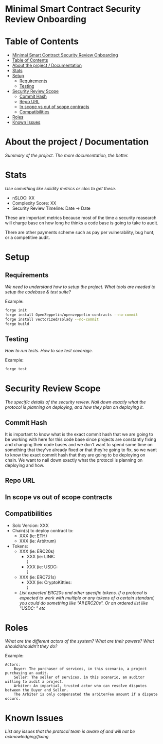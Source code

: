 # Minimal Smart Contract Security Review Onboarding

# Table of Contents

- [Minimal Smart Contract Security Review Onboarding](#minimal-smart-contract-security-review-onboarding)
- [Table of Contents](#table-of-contents)
- [About the project / Documentation](#about-the-project--documentation)
- [Stats](#stats)
- [Setup](#setup)
  - [Requirements](#requirements)
  - [Testing](#testing)
- [Security Review Scope](#security-review-scope)
  - [Commit Hash](#commit-hash)
  - [Repo URL](#repo-url)
  - [In scope vs out of scope contracts](#in-scope-vs-out-of-scope-contracts)
  - [Compatibilities](#compatibilities)
- [Roles](#roles)
- [Known Issues](#known-issues)

# About the project / Documentation

*Summary of the project. The more documentation, the better.*

# Stats

*Use something like solidity metrics or cloc to get these.*

- nSLOC: XX
- Complexity Score: XX
- Security Review Timeline: Date -> Date

These are important metrics because most of the time a security reasearch will charge base on how long he thinks a code base is going to take to audit.

There are other payments scheme such as pay per vulnerability, bug hunt, or a competitive audit.

# Setup

## Requirements

*We need to understand how to setup the project. What tools are needed to setup the codebase & test suite?*

Example:
```bash
forge init
forge install OpenZeppelin/openzeppelin-contracts --no-commit
forge install vectorized/solady --no-commit
forge build
```

## Testing

*How to run tests. How to see test coverage.*

Example:
```bash
forge test
```

# Security Review Scope

*The specific details of the security review. Nail down exactly what the protocol is planning on deploying, and how they plan on deploying it.*

## Commit Hash
It is important to know what is the exact commit hash that we are going to be working with here for this code base since projects are constantly fixing and changing their code bases and we don't want to spend some time on something that they've already fixed or that they're going to fix, so we want to know the exact commit hash that they are going to be deploying on chain. We want to nail down exactly what the protocol is planning on deploying and how.
## Repo URL
## In scope vs out of scope contracts
## Compatibilities

- Solc Version: XXX
- Chain(s) to deploy contract to: 
  - XXX (ie: ETH)
  - XXX (ie: Arbitrum)
- Tokens:
  - XXX (ie: ERC20s)
    - XXX (ie: LINK: <address>)
    - XXX (ie: USDC: <address>)
  - XXX (ie: ERC721s)
    - XXX (ie: CryptoKitties: <address>)
  - *List expected ERC20s and other specific tokens. If a protocol is expected to work with multiple or any tokens of a certain standard, you could do something like "All ERC20s". Or an ordered list like "USDC: <USDC Address>" etc*

# Roles

*What are the different actors of the system? What are their powers? What should/shouldn't they do?*

Example:
​
```
Actors:
    Buyer: The purchaser of services, in this scenario, a project purchasing an audit.
    Seller: The seller of services, in this scenario, an auditor willing to audit a project.
    Arbiter: An impartial, trusted actor who can resolve disputes between the Buyer and Seller.
    The Arbiter is only compensated the arbiterFee amount if a dispute occurs.
```

# Known Issues

*List any issues that the protocol team is aware of and will not be acknowledging/fixing.*
